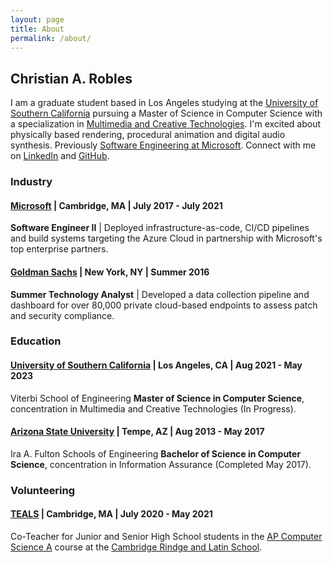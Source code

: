 ```yaml
---
layout: page
title: About
permalink: /about/
---
```


## Christian A. Robles

I am a graduate student based in Los Angeles studying at the [University of Southern California](https://viterbischool.usc.edu/) pursuing a Master of Science in Computer Science with a specialization in [Multimedia and Creative Technologies](https://www.youtube.com/watch?v=DR71wKEFmGs). I'm excited about physically based rendering, procedural animation and digital audio synthesis. Previously [Software Engineering at Microsoft](https://devblogs.microsoft.com/cse/). Connect with me on [LinkedIn](https://www.linkedin.com/in/roblesch/) and [GitHub](https://github.com/roblesch/).

### Industry

#### [Microsoft](https://devblogs.microsoft.com/cse/) | Cambridge, MA | July 2017 - July 2021

**Software Engineer II** \| Deployed infrastructure-as-code, CI/CD pipelines and build systems targeting the Azure Cloud in partnership with Microsoft's top enterprise partners. 

#### [Goldman Sachs](https://www.goldmansachs.com/careers/divisions/engineering/index.html) | New York, NY | Summer 2016

**Summer Technology Analyst** \| Developed a data collection pipeline and dashboard for over 80,000 private cloud-based endpoints to assess patch and security compliance.

### Education

#### [University of Southern California](https://viterbischool.usc.edu/) | Los Angeles, CA | Aug 2021 - May 2023

Viterbi School of Engineering **Master of Science in Computer Science**, concentration in Multimedia and Creative Technologies (In Progress).

#### [Arizona State University](https://engineering.asu.edu/) | Tempe, AZ | Aug 2013 - May 2017

Ira A. Fulton Schools of Engineering **Bachelor of Science in Computer Science**, concentration in Information Assurance (Completed May 2017).

### Volunteering

#### [TEALS](https://www.microsoft.com/en-us/teals) | Cambridge, MA | July 2020 - May 2021

Co-Teacher for Junior and Senior High School students in the [AP Computer Science A](https://apstudents.collegeboard.org/courses/ap-computer-science-a) course at the [Cambridge Rindge and Latin School](https://crls.cpsd.us/).
